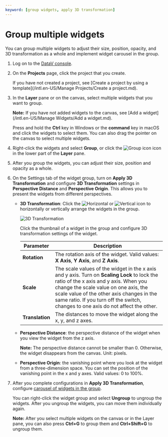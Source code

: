 ```yaml
---
keyword: [group widgets, apply 3D transformation]
---
```


# Group multiple widgets

You can group multiple widgets to adjust their size, position, opacity, and 3D transformation as a whole and implement widget carousel in the group.

1.  Log on to the [DataV console](https://datav.alibabacloud.com/).

2.  On the **Projects** page, click the project that you create.

    If you have not created a project, see [Create a project by using a template](/intl.en-US/Manage Projects/Create a project.md).

3.  In the **Layer** pane or on the canvas, select multiple widgets that you want to group.

    **Note:** If you have not added widgets to the canvas, see [Add a widget](/intl.en-US/Manage Widgets/Add a widget.md).

    Press and hold the **Ctrl** key in Windows or the **command** key in macOS and click the widgets to select them. You can also drag the pointer on the canvas to select multiple widgets.

4.  Right-click the widgets and select **Group**, or click the ![Group icon](https://static-aliyun-doc.oss-accelerate.aliyuncs.com/assets/img/en-US/7647557851/p9224.png) icon in the lower part of the **Layer** pane.

5.  After you group the widgets, you can adjust their size, position and opacity as a whole.

6.  On the Settings tab of the widget group, turn on **Apply 3D Transformation** and configure **3D Transformation** settings in **Perspective Distance** and **Perspective Origin**. This allows you to present the widgets from different perspectives.

    -   **3D Transformation**: Click the ![Horizontal](https://static-aliyun-doc.oss-accelerate.aliyuncs.com/assets/img/en-US/3811630161/p95437.jpg) or ![Vertical](https://static-aliyun-doc.oss-accelerate.aliyuncs.com/assets/img/en-US/3811630161/p94077.jpg) icon to horizontally or vertically arrange the widgets in the group.

        ![3D Transformation](https://static-aliyun-doc.oss-accelerate.aliyuncs.com/assets/img/en-US/3811630161/p96755.png)

        Click the thumbnail of a widget in the group and configure 3D transformation settings of the widget.

        |Parameter|Description|
        |---------|-----------|
        |**Rotation**|The rotation axis of the widget. Valid values: **X Axis**, **Y Axis**, and **Z Axis**.|
        |**Scale**|The scale values of the widget in the x axis and y axis. Turn on **Scaling Lock** to lock the ratio of the x axis and y axis. When you change the scale value on one axis, the scale value of the other axis changes in the same ratio. If you turn off the switch, changes to one axis do not affect the other.|
        |**Translation**|The distances to move the widget along the x, y, and z axes.|

    -   **Perspective Distance**: the perspective distance of the widget when you view the widget from the z axis.

        **Note:** The perspective distance cannot be smaller than 0. Otherwise, the widget disappears from the canvas. Unit: pixels.

    -   **Perspective Origin**: the vanishing point where you look at the widget from a three-dimension space. You can set the position of the vanishing point in the x and y axes. Valid values: 0 to 100%.
7.  After you complete configurations in **Apply 3D Transformation**, configure [carousel of widgets in the group]().

    You can right-click the widget group and select **Ungroup** to ungroup the widgets. After you ungroup the widgets, you can move them individually again.

    **Note:** After you select multiple widgets on the canvas or in the Layer pane, you can also press **Ctrl+G** to group them and **Ctrl+Shift+G** to ungroup them.


